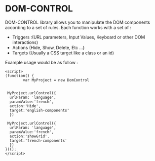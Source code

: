 # DOM-CONTROL
DOM-CONTROL library allows you to manipulate the DOM components according to a set of rules.
Each function works with a set of :
 - Triggers :(URL parameters, Input Values, Keyboard or other DOM interactions)
 - Actions (Hide, Show, Delete, Etc ...)
 - Targets (Usually a CSS target like a class or an id)

Example usage would be as follow :

    <script>
    (function() {
    		var MyProject = new DomControl    
      

     MyProject.urlControl({
      urlParam: 'language',
      paramValue:'french',
      action:'Hide',
      target:'english-components'
      })
      
     MyProject.urlControl({
      urlParam: 'language',
      paramValue:'french',
      action:'showGrid',
      target:'french-components'
      })
    })();
    </script>
